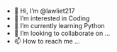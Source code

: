 - 👋 Hi, I’m @lawliet217
- 👀 I’m interested in Coding       
- 🌱 I’m currently learning Python
- 💞️ I’m looking to collaborate on ...
- 📫 How to reach me ...

<!---
lawliet217/lawliet217 is a ✨ special ✨ repository because its `README.md` (this file) appears on your GitHub profile.
You can click the Preview link to take a look at your changes.
--->
